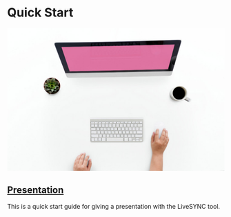 # Quick Start

![Cover](img/StockSnap_CKRPG6ZEVZ_edited.jpg)

## [Presentation](presentation_devices.md)

This is a quick start guide for giving a presentation with the LiveSYNC tool.
